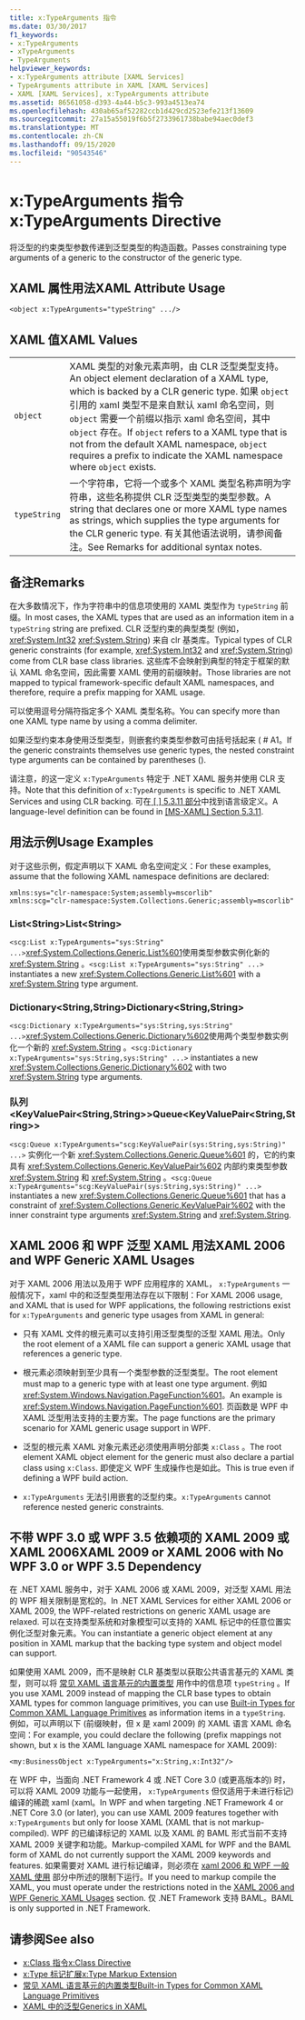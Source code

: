 ```yaml
---
title: x:TypeArguments 指令
ms.date: 03/30/2017
f1_keywords:
- x:TypeArguments
- xTypeArguments
- TypeArguments
helpviewer_keywords:
- x:TypeArguments attribute [XAML Services]
- TypeArguments attribute in XAML [XAML Services]
- XAML [XAML Services], x:TypeArguments attribute
ms.assetid: 86561058-d393-4a44-b5c3-993a4513ea74
ms.openlocfilehash: 430ab65af52282ccb1d429cd2523efe213f13609
ms.sourcegitcommit: 27a15a55019f6b5f2733961738babe94aec0def3
ms.translationtype: MT
ms.contentlocale: zh-CN
ms.lasthandoff: 09/15/2020
ms.locfileid: "90543546"
---
```

# <a name="xtypearguments-directive"></a><span data-ttu-id="dfc27-102">x:TypeArguments 指令</span><span class="sxs-lookup"><span data-stu-id="dfc27-102">x:TypeArguments Directive</span></span>

<span data-ttu-id="dfc27-103">将泛型的约束类型参数传递到泛型类型的构造函数。</span><span class="sxs-lookup"><span data-stu-id="dfc27-103">Passes constraining type arguments of a generic to the constructor of the generic type.</span></span>

## <a name="xaml-attribute-usage"></a><span data-ttu-id="dfc27-104">XAML 属性用法</span><span class="sxs-lookup"><span data-stu-id="dfc27-104">XAML Attribute Usage</span></span>

```xaml
<object x:TypeArguments="typeString" .../>
```

## <a name="xaml-values"></a><span data-ttu-id="dfc27-105">XAML 值</span><span class="sxs-lookup"><span data-stu-id="dfc27-105">XAML Values</span></span>

|||
|-|-|
|`object`|<span data-ttu-id="dfc27-106">XAML 类型的对象元素声明，由 CLR 泛型类型支持。</span><span class="sxs-lookup"><span data-stu-id="dfc27-106">An object element declaration of a XAML type, which is backed by a CLR generic type.</span></span> <span data-ttu-id="dfc27-107">如果 `object` 引用的 xaml 类型不是来自默认 xaml 命名空间，则 `object` 需要一个前缀以指示 xaml 命名空间，其中 `object` 存在。</span><span class="sxs-lookup"><span data-stu-id="dfc27-107">If `object` refers to a XAML type that is not from the default XAML namespace, `object` requires a prefix to indicate the XAML namespace where `object` exists.</span></span>|
|`typeString`|<span data-ttu-id="dfc27-108">一个字符串，它将一个或多个 XAML 类型名称声明为字符串，这些名称提供 CLR 泛型类型的类型参数。</span><span class="sxs-lookup"><span data-stu-id="dfc27-108">A string that declares one or more XAML type names as strings, which supplies the type arguments for the CLR generic type.</span></span> <span data-ttu-id="dfc27-109">有关其他语法说明，请参阅备注。</span><span class="sxs-lookup"><span data-stu-id="dfc27-109">See Remarks for additional syntax notes.</span></span>|

## <a name="remarks"></a><span data-ttu-id="dfc27-110">备注</span><span class="sxs-lookup"><span data-stu-id="dfc27-110">Remarks</span></span>

<span data-ttu-id="dfc27-111">在大多数情况下，作为字符串中的信息项使用的 XAML 类型作为 `typeString` 前缀。</span><span class="sxs-lookup"><span data-stu-id="dfc27-111">In most cases, the XAML types that are used as an information item in a `typeString` string are prefixed.</span></span> <span data-ttu-id="dfc27-112">CLR 泛型约束的典型类型 (例如， <xref:System.Int32> <xref:System.String>) 来自 clr 基类库。</span><span class="sxs-lookup"><span data-stu-id="dfc27-112">Typical types of CLR generic constraints (for example, <xref:System.Int32> and <xref:System.String>) come from CLR base class libraries.</span></span> <span data-ttu-id="dfc27-113">这些库不会映射到典型的特定于框架的默认 XAML 命名空间，因此需要 XAML 使用的前缀映射。</span><span class="sxs-lookup"><span data-stu-id="dfc27-113">Those libraries are not mapped to typical framework-specific default XAML namespaces, and therefore, require a prefix mapping for XAML usage.</span></span>

<span data-ttu-id="dfc27-114">可以使用逗号分隔符指定多个 XAML 类型名称。</span><span class="sxs-lookup"><span data-stu-id="dfc27-114">You can specify more than one XAML type name by using a comma delimiter.</span></span>

<span data-ttu-id="dfc27-115">如果泛型约束本身使用泛型类型，则嵌套约束类型参数可由括号括起来 ( # A1。</span><span class="sxs-lookup"><span data-stu-id="dfc27-115">If the generic constraints themselves use generic types, the nested constraint type arguments can be contained by parentheses ().</span></span>

<span data-ttu-id="dfc27-116">请注意，的这一定义 `x:TypeArguments` 特定于 .NET XAML 服务并使用 CLR 支持。</span><span class="sxs-lookup"><span data-stu-id="dfc27-116">Note that this definition of `x:TypeArguments` is specific to .NET XAML Services and using CLR backing.</span></span> <span data-ttu-id="dfc27-117">可在[ \[ \] 5.3.11 部分](/previous-versions/msp-n-p/ff650760(v=pandp.10))中找到语言级定义。</span><span class="sxs-lookup"><span data-stu-id="dfc27-117">A language-level definition can be found in [\[MS-XAML\] Section 5.3.11](/previous-versions/msp-n-p/ff650760(v=pandp.10)).</span></span>

## <a name="usage-examples"></a><span data-ttu-id="dfc27-118">用法示例</span><span class="sxs-lookup"><span data-stu-id="dfc27-118">Usage Examples</span></span>

<span data-ttu-id="dfc27-119">对于这些示例，假定声明以下 XAML 命名空间定义：</span><span class="sxs-lookup"><span data-stu-id="dfc27-119">For these examples, assume that the following XAML namespace definitions are declared:</span></span>

```xaml
xmlns:sys="clr-namespace:System;assembly=mscorlib"
xmlns:scg="clr-namespace:System.Collections.Generic;assembly=mscorlib"
```

### <a name="liststring"></a><span data-ttu-id="dfc27-120">List\<String></span><span class="sxs-lookup"><span data-stu-id="dfc27-120">List\<String></span></span>

<span data-ttu-id="dfc27-121">`<scg:List x:TypeArguments="sys:String" ...>`<xref:System.Collections.Generic.List%601>使用类型参数实例化新的 <xref:System.String> 。</span><span class="sxs-lookup"><span data-stu-id="dfc27-121">`<scg:List x:TypeArguments="sys:String" ...>` instantiates a new <xref:System.Collections.Generic.List%601> with a <xref:System.String> type argument.</span></span>

### <a name="dictionarystringstring"></a><span data-ttu-id="dfc27-122">Dictionary\<String,String></span><span class="sxs-lookup"><span data-stu-id="dfc27-122">Dictionary\<String,String></span></span>

<span data-ttu-id="dfc27-123">`<scg:Dictionary x:TypeArguments="sys:String,sys:String" ...>`<xref:System.Collections.Generic.Dictionary%602>使用两个类型参数实例化一个新的 <xref:System.String> 。</span><span class="sxs-lookup"><span data-stu-id="dfc27-123">`<scg:Dictionary x:TypeArguments="sys:String,sys:String" ...>` instantiates a new <xref:System.Collections.Generic.Dictionary%602> with two <xref:System.String> type arguments.</span></span>

### <a name="queuekeyvaluepairstringstring"></a><span data-ttu-id="dfc27-124">队列<KeyValuePair\<String,String>></span><span class="sxs-lookup"><span data-stu-id="dfc27-124">Queue<KeyValuePair\<String,String>></span></span>

<span data-ttu-id="dfc27-125">`<scg:Queue x:TypeArguments="scg:KeyValuePair(sys:String,sys:String)" ...>` 实例化一个新 <xref:System.Collections.Generic.Queue%601> 的，它的约束具有 <xref:System.Collections.Generic.KeyValuePair%602> 内部约束类型参数 <xref:System.String> 和 <xref:System.String> 。</span><span class="sxs-lookup"><span data-stu-id="dfc27-125">`<scg:Queue x:TypeArguments="scg:KeyValuePair(sys:String,sys:String)" ...>` instantiates a new <xref:System.Collections.Generic.Queue%601> that has a constraint of <xref:System.Collections.Generic.KeyValuePair%602> with the inner constraint type arguments <xref:System.String> and <xref:System.String>.</span></span>

## <a name="xaml-2006-and-wpf-generic-xaml-usages"></a><span data-ttu-id="dfc27-126">XAML 2006 和 WPF 泛型 XAML 用法</span><span class="sxs-lookup"><span data-stu-id="dfc27-126">XAML 2006 and WPF Generic XAML Usages</span></span>

<span data-ttu-id="dfc27-127">对于 XAML 2006 用法以及用于 WPF 应用程序的 XAML， `x:TypeArguments` 一般情况下，xaml 中的和泛型类型用法存在以下限制：</span><span class="sxs-lookup"><span data-stu-id="dfc27-127">For XAML 2006 usage, and XAML that is used for WPF applications, the following restrictions exist for `x:TypeArguments` and generic type usages from XAML in general:</span></span>

- <span data-ttu-id="dfc27-128">只有 XAML 文件的根元素可以支持引用泛型类型的泛型 XAML 用法。</span><span class="sxs-lookup"><span data-stu-id="dfc27-128">Only the root element of a XAML file can support a generic XAML usage that references a generic type.</span></span>

- <span data-ttu-id="dfc27-129">根元素必须映射到至少具有一个类型参数的泛型类型。</span><span class="sxs-lookup"><span data-stu-id="dfc27-129">The root element must map to a generic type with at least one type argument.</span></span> <span data-ttu-id="dfc27-130">例如 <xref:System.Windows.Navigation.PageFunction%601>。</span><span class="sxs-lookup"><span data-stu-id="dfc27-130">An example is <xref:System.Windows.Navigation.PageFunction%601>.</span></span> <span data-ttu-id="dfc27-131">页函数是 WPF 中 XAML 泛型用法支持的主要方案。</span><span class="sxs-lookup"><span data-stu-id="dfc27-131">The page functions are the primary scenario for XAML generic usage support in WPF.</span></span>

- <span data-ttu-id="dfc27-132">泛型的根元素 XAML 对象元素还必须使用声明分部类 `x:Class` 。</span><span class="sxs-lookup"><span data-stu-id="dfc27-132">The root element XAML object element for the generic must also declare a partial class using `x:Class`.</span></span> <span data-ttu-id="dfc27-133">即使定义 WPF 生成操作也是如此。</span><span class="sxs-lookup"><span data-stu-id="dfc27-133">This is true even if defining a WPF build action.</span></span>

- <span data-ttu-id="dfc27-134">`x:TypeArguments` 无法引用嵌套的泛型约束。</span><span class="sxs-lookup"><span data-stu-id="dfc27-134">`x:TypeArguments` cannot reference nested generic constraints.</span></span>

## <a name="xaml-2009-or-xaml-2006-with-no-wpf-30-or-wpf-35-dependency"></a><span data-ttu-id="dfc27-135">不带 WPF 3.0 或 WPF 3.5 依赖项的 XAML 2009 或 XAML 2006</span><span class="sxs-lookup"><span data-stu-id="dfc27-135">XAML 2009 or XAML 2006 with No WPF 3.0 or WPF 3.5 Dependency</span></span>

<span data-ttu-id="dfc27-136">在 .NET XAML 服务中，对于 XAML 2006 或 XAML 2009，对泛型 XAML 用法的 WPF 相关限制是宽松的。</span><span class="sxs-lookup"><span data-stu-id="dfc27-136">In .NET XAML Services for either XAML 2006 or XAML 2009, the WPF-related restrictions on generic XAML usage are relaxed.</span></span> <span data-ttu-id="dfc27-137">可以在支持类型系统和对象模型可以支持的 XAML 标记中的任意位置实例化泛型对象元素。</span><span class="sxs-lookup"><span data-stu-id="dfc27-137">You can instantiate a generic object element at any position in XAML markup that the backing type system and object model can support.</span></span>

<span data-ttu-id="dfc27-138">如果使用 XAML 2009，而不是映射 CLR 基类型以获取公共语言基元的 XAML 类型，则可以将 [常见 XAML 语言基元的内置类型](types-for-primitives.md) 用作中的信息项 `typeString` 。</span><span class="sxs-lookup"><span data-stu-id="dfc27-138">If you use XAML 2009 instead of mapping the CLR base types to obtain XAML types for common language primitives, you can use [Built-in Types for Common XAML Language Primitives](types-for-primitives.md) as information items in a `typeString`.</span></span> <span data-ttu-id="dfc27-139">例如，可以声明以下 (前缀映射，但 x 是 xaml 2009) 的 XAML 语言 XAML 命名空间：</span><span class="sxs-lookup"><span data-stu-id="dfc27-139">For example, you could declare the following (prefix mappings not shown, but x is the XAML language XAML namespace for XAML 2009):</span></span>

```xaml
<my:BusinessObject x:TypeArguments="x:String,x:Int32"/>
```

<span data-ttu-id="dfc27-140">在 WPF 中，当面向 .NET Framework 4 或 .NET Core 3.0 (或更高版本的) 时，可以将 XAML 2009 功能与一起使用， `x:TypeArguments` 但仅适用于未进行标记) 编译的稀疏 xaml (xaml。</span><span class="sxs-lookup"><span data-stu-id="dfc27-140">In WPF and when targeting .NET Framework 4 or .NET Core 3.0 (or later), you can use XAML 2009 features together with `x:TypeArguments` but only for loose XAML (XAML that is not markup-compiled).</span></span> <span data-ttu-id="dfc27-141">WPF 的已编译标记的 XAML 以及 XAML 的 BAML 形式当前不支持 XAML 2009 关键字和功能。</span><span class="sxs-lookup"><span data-stu-id="dfc27-141">Markup-compiled XAML for WPF and the BAML form of XAML do not currently support the XAML 2009 keywords and features.</span></span> <span data-ttu-id="dfc27-142">如果需要对 XAML 进行标记编译，则必须在 [xaml 2006 和 WPF 一般 XAML 使用](#xaml-2006-and-wpf-generic-xaml-usages) 部分中所述的限制下运行。</span><span class="sxs-lookup"><span data-stu-id="dfc27-142">If you need to markup compile the XAML, you must operate under the restrictions noted in the [XAML 2006 and WPF Generic XAML Usages](#xaml-2006-and-wpf-generic-xaml-usages) section.</span></span> <span data-ttu-id="dfc27-143">仅 .NET Framework 支持 BAML。</span><span class="sxs-lookup"><span data-stu-id="dfc27-143">BAML is only supported in .NET Framework.</span></span>

## <a name="see-also"></a><span data-ttu-id="dfc27-144">请参阅</span><span class="sxs-lookup"><span data-stu-id="dfc27-144">See also</span></span>

- [<span data-ttu-id="dfc27-145">x:Class 指令</span><span class="sxs-lookup"><span data-stu-id="dfc27-145">x:Class Directive</span></span>](xclass-directive.md)
- [<span data-ttu-id="dfc27-146">x:Type 标记扩展</span><span class="sxs-lookup"><span data-stu-id="dfc27-146">x:Type Markup Extension</span></span>](xtype-markup-extension.md)
- [<span data-ttu-id="dfc27-147">常见 XAML 语言基元的内置类型</span><span class="sxs-lookup"><span data-stu-id="dfc27-147">Built-in Types for Common XAML Language Primitives</span></span>](types-for-primitives.md)
- [<span data-ttu-id="dfc27-148">XAML 中的泛型</span><span class="sxs-lookup"><span data-stu-id="dfc27-148">Generics in XAML</span></span>](generics.md)
